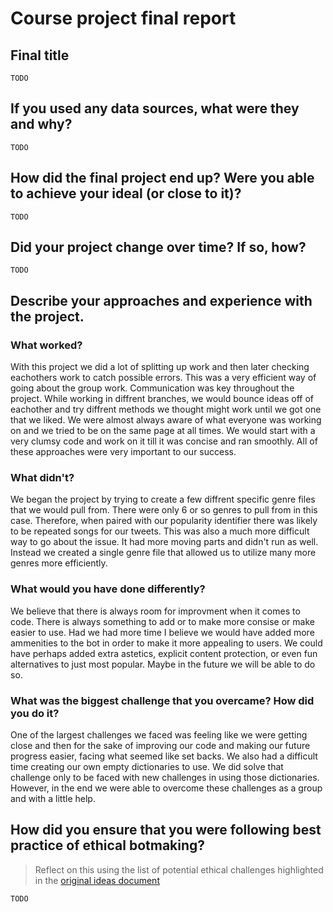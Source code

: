 # Course project final report

## Final title

`TODO`

## If you used any data sources, what were they and why?

`TODO`

## How did the final project end up? Were you able to achieve your ideal (or close to it)?

`TODO`

## Did your project change over time? If so, how?

`TODO`

## Describe your approaches and experience with the project.

### What worked?

With this project we did a lot of splitting up work and then later checking eachothers work to catch possible errors. This was a very efficient way of going about the group work. Communication was key throughout the project. While working in diffrent branches, we would bounce ideas off of eachother and try diffrent methods we thought might work until we got one that we liked. We were almost always aware of what everyone was working on and we tried to be on the same page at all times. We would start with a very clumsy code and work on it till it was concise and ran smoothly. All of these approaches were very important to our success.

### What didn't?

We began the project by trying to create a few diffrent specific genre files that we would pull from. There were only 6 or so genres to pull from in this case. Therefore, when paired with our popularity identifier there was likely to be repeated songs for our tweets. This was also a much more difficult way to go about the issue. It had more moving parts and didn't run as well. Instead we created a single genre file that allowed us to utilize many more genres more efficiently.

### What would you have done differently?

We believe that there is always room for improvment when it comes to code. There is always something to add or to make more consise or make easier to use. Had we had more time I believe we would have added more ammenities to the bot in order to make it more appealing to users. We could have perhaps added extra astetics, explicit content protection, or even fun alternatives to just most popular. Maybe in the future we will be able to do so.


### What was the biggest challenge that you overcame? How did you do it?

One of the largest challenges we faced was feeling like we were getting close and then for the sake of improving our code and making our future progress easier, facing what seemed like set backs. We also had a difficult time creating our own empty dictionaries to use. We did solve that challenge only to be faced with new challenges in using those dictionaries. However, in the end we were able to overcome these challenges as a group and with a little help.

## How did you ensure that you were following best practice of ethical botmaking?

> Reflect on this using the list of potential ethical challenges highlighted in the [original ideas document](0_idea.md)

`TODO`